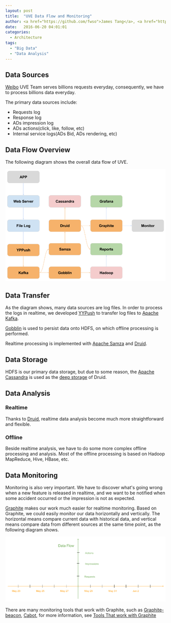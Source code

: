 ```yaml
---
layout: post
title:  "UVE Data Flow and Monitoring"
author: <a href="https://github.com/fwso">James Tang</a>, <a href="https://github.com/lution">Lution</a>
date:   2016-06-20 04:01:01
categories:
  - Architecture
tags:
  - "Big Data"
  - "Data Analysis"
---
```


## Data Sources

[Weibo](!http://weibo.com) UVE Team serves billions requests everyday, consequently,
we have to process billions data everyday.

The primary data sources include:

- Requests log
- Response log
- ADs impression log
- ADs actions(click, like, follow, etc)
- Internal service logs(ADs Bid, ADs rendering, etc)

## Data Flow Overview

The following diagram shows the overall data flow of UVE.

![UVE Data Flow Diagram](/images/UVEDataFlow.png)

## Data Transfer

As the diagram shows, many data sources are log files. In order to process the logs
in realtime, we developed [YYPush](https://github.com/uveio/YYPush) to transfer
log files to [Apache Kafka](http://kafka.apache.org/).

[Gobblin](https://github.com/linkedin/gobblin) is used to persist data onto HDFS,
on which offline processing is performed.

Realtime processing is implemented with [Apache Samza](http://samza.apache.org/) and
[Druid](http://druid.io/).

## Data Storage

HDFS is our primary data storage, but due to some reason, the [Apache Cassandra](http://cassandra.apache.org/) is used as the [deep storage](http://druid.io/docs/0.9.0/dependencies/deep-storage.html) of Druid.

## Data Analysis

### Realtime

Thanks to [Druid](http://druid.io/), realtime data analysis become much more straightforward and flexible.

### Offline

Beside realtime analysis, we have to do some more complex offline processing and analysis.
Most of the offline processing is based on Hadoop MapReduce, Hive, HBase, etc.

## Data Monitoring

Monitoring is also very important. We have to discover what's going wrong when a new feature is released in realtime, and we want to be notified when some accident occurred or the impression is not as expected.

[Graphite](https://github.com/graphite-project/) makes our work much easier for realtime
monitoring. Based on Graphite, we could easily monitor our data horizontally and vertically. The horizontal means compare current data with historical data, and vertical means compare data from different sources at the same time point, as the following diagram shows.

![UVE Horizontal/Vertical Data Monitoring](/images/uve-horizontal-vertical-data-monitoring.png)

There are many monitoring tools that work with Graphite, such as [Graphite-beacon](https://github.com/klen/graphite-beacon), [Cabot](https://github.com/arachnys/cabot), for more information, see [Tools That work with Graphite](http://graphite.readthedocs.io/en/latest/tools.html)

